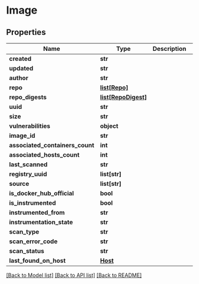 # Image

## Properties
Name | Type | Description | Notes
------------ | ------------- | ------------- | -------------
**created** | **str** |  | [optional] 
**updated** | **str** |  | [optional] 
**author** | **str** |  | [optional] 
**repo** | [**list[Repo]**](Repo.md) |  | [optional] 
**repo_digests** | [**list[RepoDigest]**](RepoDigest.md) |  | [optional] 
**uuid** | **str** |  | [optional] 
**size** | **str** |  | [optional] 
**vulnerabilities** | **object** |  | [optional] 
**image_id** | **str** |  | [optional] 
**associated_containers_count** | **int** |  | [optional] 
**associated_hosts_count** | **int** |  | [optional] 
**last_scanned** | **str** |  | [optional] 
**registry_uuid** | **list[str]** |  | [optional] 
**source** | **list[str]** |  | [optional] 
**is_docker_hub_official** | **bool** |  | [optional] 
**is_instrumented** | **bool** |  | [optional] 
**instrumented_from** | **str** |  | [optional] 
**instrumentation_state** | **str** |  | [optional] 
**scan_type** | **str** |  | [optional] 
**scan_error_code** | **str** |  | [optional] 
**scan_status** | **str** |  | [optional] 
**last_found_on_host** | [**Host**](Host.md) |  | [optional] 

[[Back to Model list]](../README.md#documentation-for-models) [[Back to API list]](../README.md#documentation-for-api-endpoints) [[Back to README]](../README.md)

